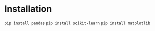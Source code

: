 # Installation
```pip install pandas```
```pip install scikit-learn```
```pip install matplotlib```
